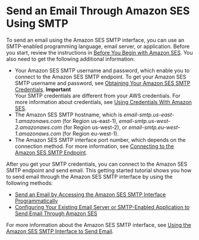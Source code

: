 # Send an Email Through Amazon SES Using SMTP<a name="send-an-email-using-smtp"></a>

To send an email using the Amazon SES SMTP interface, you can use an SMTP\-enabled programming language, email server, or application\. Before you start, review the instructions in [Before You Begin with Amazon SES](before-you-begin.md)\. You also need to get the following additional information: 
+ Your Amazon SES SMTP username and password, which enable you to connect to the Amazon SES SMTP endpoint\. To get your Amazon SES SMTP username and password, see [Obtaining Your Amazon SES SMTP Credentials](smtp-credentials.md)\. 
**Important**  
Your SMTP credentials are different from your AWS credentials\. For more information about credentials, see [Using Credentials With Amazon SES](using-credentials.md)\.
+ The Amazon SES SMTP hostname, which is *email\-smtp\.us\-east\-1\.amazonaws\.com* \(for Region us\-east\-1\), *email\-smtp\.us\-west\-2\.amazonaws\.com* \(for Region us\-west\-2\), or *email\-smtp\.eu\-west\-1\.amazonaws\.com* \(for Region eu\-west\-1\)\.
+ The Amazon SES SMTP interface port number, which depends on the connection method\. For more information, see [Connecting to the Amazon SES SMTP Endpoint](smtp-connect.md)\.

After you get your SMTP credentials, you can connect to the Amazon SES SMTP endpoint and send email\. This getting started tutorial shows you how to send email through the Amazon SES SMTP interface by using the following methods:
+ [Send an Email by Accessing the Amazon SES SMTP Interface Programmatically](send-using-smtp-programmatically.md)
+ [Configuring Your Existing Email Server or SMTP\-Enabled Application to Send Email Through Amazon SES](send-using-smtp-integrate.md)

For more information about the Amazon SES SMTP interface, see [Using the Amazon SES SMTP Interface to Send Email](send-email-smtp.md)\. 